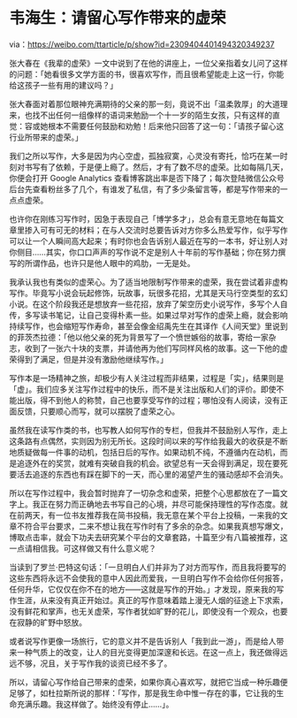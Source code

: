 # 韦海生：请留心写作带来的虚荣

via：https://weibo.com/ttarticle/p/show?id=2309404401494320349237


张大春在《我辈的虚荣》一文中说到了在他的讲座上，一位父亲指着女儿问了这样的问题：「她看很多文学方面的书，很喜欢写作，而且很希望能走上这一行，你能给这孩子一些有用的建议吗？」

张大春面对着那位眼神充满期待的父亲的那一刻，竟说不出「温柔敦厚」的大道理来，也找不出任何一组像样的语词来勉励一个十一岁的陌生女孩，只有这样的直觉：容或她根本不需要任何鼓励和劝勉！后来他只回答了这一句：「请孩子留心这行业所带来的虚荣。」



我们之所以写作，大多是因为内心空虚，孤独寂寞，心灵没有寄托，恰巧在某一时刻对书写有了依赖，于是便上瘾了。然后，才有了数不尽的虚荣。比如每隔几天，你便会打开 Google Analytics 查看博客跳出率是否下降了；每次登陆微信公众号后台先查看粉丝多了几个，有谁发了私信，有了多少条留言等，都是写作带来的一点点虚荣。



也许你在刚练习写作时，因急于表现自己「博学多才」，总会有意无意地在每篇文章里掺入可有可无的材料；在与人交流时总要告诉对方你多么热爱写作，似乎写作可以让一个人瞬间高大起来；有时你也会告诉别人最近在写的一本书，好让别人对你侧目……其实，你口口声声的写作说不定是别人十年前的写作基础；你在努力撰写的所谓作品，也许只是他人眼中的鸡肋，一无是处。



我承认我也有类似的虚荣心。为了适当地限制写作带来的虚荣，我在尝试着非虚构写作。毕竟写小说会玩起修饰，玩故事，玩很多花招，尤其是天马行空类型的玄幻小说。在这个阶段我还是想放弃一些花招，放弃了架空历史小说写作，多写个人自传，多写读书笔记，让自己变得朴素一些。如果过早对写作的虚荣上瘾，就会影响持续写作，也会缩短写作寿命，甚至会像金绍禹先生在其译作《人间天堂》里说到的菲茨杰拉德：「他以他父亲的死为背景写了一个愤世嫉俗的故事，寄给一家杂志，收到了一张六十块的支票，并请他再为他们写同样风格的故事。这一下他的虚荣得到了满足，但是并没有激励他继续写作。」



写作本是一场精神之旅，却极少有人关注过程而非结果，过程是「实」，结果则是「虚」。我们应多关注写作过程中的快乐，而不是关注出版和人们的评价。即使不能出版，得不到他人的称赞，自己也要享受写作的过程；哪怕没有人阅读，没有正面反馈，只要顺心而写，就可以摆脱了虚荣之心。

虽然我在读写作类的书，也写教人如何写作的专栏，但我并不鼓励别人写作，走上这条路有点偶然，实则因为别无所长。这段时间以来的写作给我最大的收获是不断地质疑做每一件事的动机，包括日后的写作。如果动机不纯，不遵循内在动机，而是追逐外在的奖赏，就难有突破自我的机会。欲望总有一天会得到满足，现在要死要活去追逐的东西也有踩在脚下的一天，而心里的渴望产生的骚动感却不会消失。



所以在写作过程中，我会暂时抛弃了一切杂念和虚荣，把整个心思都放在了一篇文字上。我正在努力而正确地去书写自己的心境，并尽可能保持理性的写作态度。就在前两天，有一位书友推荐我在简书投稿，我无意在某个平台上投稿，一来我的文章不符合平台要求，二来不想让我在写作时有了多余的杂念。如果我真想写爆文，博取点击率，就会下功夫去研究某个平台的文章套路，十篇至少有八篇被推荐，这一点请相信我。可这样做又有什么意义呢？



当读到了罗兰·巴特这句话：「一旦明白人们并非为了对方而写作，而且我将要写的这些东西将永远不会使我的意中人因此而爱我，一旦明白写作不会给你任何报答，任何升华，它仅仅在你不在的地方——这就是写作的开始。」才发现，原来我的写作生涯，从来没有真正开始过。真正的写作意味着踏上漫无人烟的征途上下求索，没有鲜花和掌声，也无关虚荣，写作者犹如旷野的花儿，即使没有一个观众，也要在寂静的旷野中怒放。



或者说写作更像一场旅行，它的意义并不是告诉别人「我到此一游」，而是给人带来一种气质上的改变，让人的目光变得更加深邃和长远。在这一点上，我还做得远远不够，况且，关于写作我的谈资已经不多了。



所以，请留心写作给自己带来的虚荣，如果你真心喜欢写，就把它当成一种乐趣便足够了，如杜拉斯所说的那样：「写作，那是我生命中惟一存在的事，它让我的生命充满乐趣。我这样做了。始终没有停止……」。​​​​